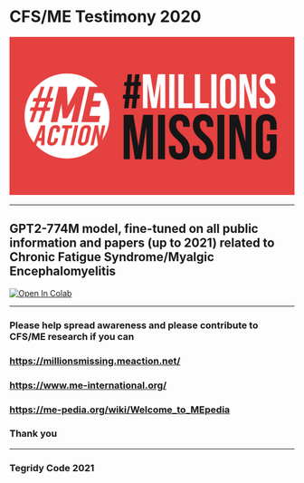 # CFS/ME Testimony 2020

<img width="512" src="https://github.com/asigalov61/CFS-ME-Testimony-2020/raw/main/Artwork/%23MILLIONS%20MISSING.jpg">

***

## GPT2-774M model, fine-tuned on all public information and papers (up to 2021) related to Chronic Fatigue Syndrome/Myalgic Encephalomyelitis

[![Open In Colab][colab-badge]][colab-notebook]

[colab-notebook]: <https://colab.research.google.com/github/asigalov61/CFS-ME-Testimony-2020/blob/main/CFS_ME_Testimony_2020.ipynb>
[colab-badge]: <https://colab.research.google.com/assets/colab-badge.svg>

***

### Please help spread awareness and please contribute to CFS/ME research if you can

### https://millionsmissing.meaction.net/

### https://www.me-international.org/

### https://me-pedia.org/wiki/Welcome_to_MEpedia

### Thank you

***

### Tegridy Code 2021
